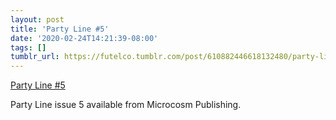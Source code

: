 ```yaml
---
layout: post
title: 'Party Line #5'
date: '2020-02-24T14:21:39-08:00'
tags: []
tumblr_url: https://futelco.tumblr.com/post/610882446618132480/party-line-5
---
```

[Party Line #5](https://microcosmpublishing.com/catalog/zines/13070)  

Party Line issue 5 available from Microcosm Publishing.

